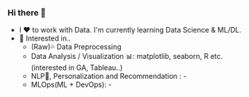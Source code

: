 ### Hi there 👋
-  I ❤ to work with Data. I'm currently learning Data Science & ML/DL. <!--I want to work as a data scientist.-->
  - 🤩 Interested in..
    - (Raw)💦 Data Preprocessing
    - Data Analysis / Visualization 📊: matplotlib, seaborn, R etc. (interested in GA, Tableau..)
    - NLP💬, Personalization and Recommendation : -
    - MLOps(ML + DevOps): -
    
<!--
**joniekwon/joniekwon** is a ✨ _special_ ✨ repository because its `README.md` (this file) appears on your GitHub profile.

Here are some ideas to get you started:

- 🔭 I’m currently working on ...
- 🌱 I’m currently learning ...
- 👯 I’m looking to collaborate on ...
- 🤔 I’m looking for help with ...
- 💬 Ask me about ...
- 📫 How to reach me: ...
- 😄 Pronouns: ...
- ⚡ Fun fact: ...
-->

